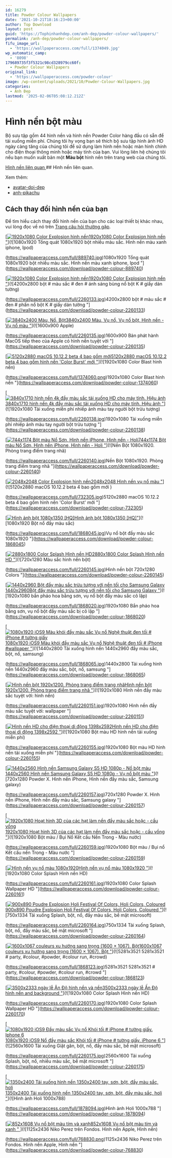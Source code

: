 ```yaml
---
id: 16279
title: Powder Colour Wallpapers
date: '2021-10-21T18:16:23+00:00'
author: Top Download
layout: post
guid: 'https://Tophinhanhdep.com/anh-dep/powder-colour-wallpapers/'
permalink: /anh-dep/powder-colour-wallpapers/
fifu_image_url:
  - 'https://wallpaperaccess.com/full/1374049.jpg'
wp_automatic_camp:
  - '8098'
179689735f3f5321c98cd328979cc60f:
  - Powder Colour Wallpapers
original_link:
  - 'https://wallpaperaccess.com/powder-colour'
image: /wp-content/uploads/2021/10/Powder-Colour-Wallpapers.jpg
categories:
  - Ảnh Đẹp
lastmod: '2025-02-06T05:08:12.212Z'
---
```

# Hình nền bột màu

Bộ sưu tập gồm 44 hình nền và hình nền Powder Color hàng đầu có sẵn để tải xuống miễn phí. Chúng tôi hy vọng bạn sẽ thích bộ sưu tập hình ảnh HD ngày càng tăng của chúng tôi để sử dụng làm hình nền hoặc màn hình chính cho điện thoại thông minh hoặc máy tính của bạn. Vui lòng liên hệ chúng tôi nếu bạn muốn xuất bản một **Màu bột** hình nền trên trang web của chúng tôi.

[Hình nền liên quan ](#related) ## Hình nền liên quan.

   
 Xem thêm:

   
- [avatar-doi-dep](https://tophinhanhdep.com/anh-avatar/avatar-doi-dep/)
- [anh-pikachu](https://tophinhanhdep.com/anh-anime/anh-pikachu/)

## Cách thay đổi hình nền của bạn

Để tìm hiểu cách thay đổi hình nền của bạn cho các loại thiết bị khác nhau, vui lòng đọc về nó trên [Trang câu hỏi thường gặp](https://tophinhanhdep.com/faq/).

  
[[![1920x1080 Color Explosion hình nền](https://wallpaperaccess.com/full/1374049.jpg)1920x1080 Color Explosion hình nền "](https://wallpaperaccess.com/download/powder-colour-1374049)](![1080x1920 Tổng quát 1080x1920 bột nhiều màu sắc.  Hình nền màu xanh iphone, Ipod)

(https://wallpaperaccess.com/full/889740.jpg)1080x1920 Tổng quát 1080x1920 bột nhiều màu sắc. Hình nền màu xanh iphone, Ipod "](https://wallpaperaccess.com/download/powder-colour-889740)

[[![1920x1080 Color Explosion hình nền](https://wallpaperaccess.com/full/2260132.jpg)1920x1080 Color Explosion hình nền "](https://wallpaperaccess.com/download/powder-colour-2260132)](![4200x2800 bột # màu sắc # đen # ánh sáng bùng nổ bột K # giấy dán tường)

(https://wallpaperaccess.com/full/2260133.jpg)4200x2800 bột # màu sắc # đen # phấn nổ bột K # giấy dán tường "](https://wallpaperaccess.com/download/powder-colour-2260133)

[[![3840x2400 Màu, Nổ, Bột](https://wallpaperaccess.com/full/1867981.jpg)3840x2400 Màu, Vụ nổ, Vụ nổ bột, Hình nền - Vụ nổ màu "](https://wallpaperaccess.com/download/powder-colour-1867981)](![1600x900 Apple)

(https://wallpaperaccess.com/full/2260135.jpg)1600x900 Bản phát hành MacOS tiếp theo của Apple có hình nền tuyệt vời "](https://wallpaperaccess.com/download/powder-colour-2260135)

[[![5120x2880 macOS 10.12.2 beta 4 bao gồm mới ](https://wallpaperaccess.com/full/2260136.jpg)5120x2880 macOS 10.12.2 beta 4 bao gồm hình nền 'Color Burst' mới "](https://wallpaperaccess.com/download/powder-colour-2260136)](![1920x1080 Color Blast hình nền)

(https://wallpaperaccess.com/full/1374060.png)1920x1080 Color Blast hình nền "](https://wallpaperaccess.com/download/powder-colour-1374060)

[[![3840x1710 hình nền 4k đầy màu sắc tải xuống HD cho máy tính.  Hiệu ảnh](https://wallpaperaccess.com/full/2201559.jpg)3840x1710 hình nền 4k đầy màu sắc tải xuống HD cho máy tính. Hiệu ảnh "](https://wallpaperaccess.com/download/powder-colour-2201559)](![1920x1080 Tải xuống miễn phí nhiếp ảnh màu tay người bột trừu tượng)

(https://wallpaperaccess.com/full/2260138.jpg)1920x1080 Tải xuống miễn phí nhiếp ảnh màu tay người bột trừu tượng "](https://wallpaperaccess.com/download/powder-colour-2260138)

[[![744x1174 Bột màu Nổ Sơn, Hình nền iPhone, Hình nền - Holi](https://wallpaperaccess.com/full/1583369.jpg)744x1174 Bột màu Nổ Sơn, Hình nền iPhone, Hình nền - Holi "](https://wallpaperaccess.com/download/powder-colour-1583369)](![Nền Bột 1080x1920.  Phòng trang điểm trang nhã)

(https://wallpaperaccess.com/full/2260140.jpg)Nền Bột 1080x1920. Phòng trang điểm trang nhã "](https://wallpaperaccess.com/download/powder-colour-2260140)

[[![2048x2048 Color Explosion hình nền](https://wallpaperaccess.com/full/2113582.jpg)2048x2048 Hình nền vụ nổ màu "](https://wallpaperaccess.com/download/powder-colour-2113582)](![5120x2880 macOS 10.12.2 beta 4 bao gồm mới )

(https://wallpaperaccess.com/full/732305.jpg)5120x2880 macOS 10.12.2 beta 4 bao gồm hình nền 'Color Burst' mới "](https://wallpaperaccess.com/download/powder-colour-732305)

[[![Hình ảnh bột 1080x1350 [HQ]](https://wallpaperaccess.com/full/2260143.jpg)Hình ảnh bột 1080x1350 \[HQ\]"](https://wallpaperaccess.com/download/powder-colour-2260143)](![1080x1920 Bột nổ đầy màu sắc)

(https://wallpaperaccess.com/full/1868045.jpg)Vụ nổ bột đầy màu sắc 1080x1920 "](https://wallpaperaccess.com/download/powder-colour-1868045)

[[![2880x1800 Color Splash Hình nền HD](https://wallpaperaccess.com/full/1554181.jpg)2880x1800 Color Splash Hình nền HD "](https://wallpaperaccess.com/download/powder-colour-1554181)](![720x1280 Màu sắc hình nền bột)

(https://wallpaperaccess.com/full/2260145.jpg)Hình nền bột 720x1280 Colors "](https://wallpaperaccess.com/download/powder-colour-2260145)

[[![1440x2960 ​​Bột đầy màu sắc trừu tượng với nền tối cho Samsung Galaxy](https://wallpaperaccess.com/full/1867972.jpg)1440x2960 ​​Bột đầy màu sắc trừu tượng với nền tối cho Samsung Galaxy "](https://wallpaperaccess.com/download/powder-colour-1867972)](![1920x1080 bắn pháo hoa bằng sơn, vụ nổ bột đầy màu sắc cô lập)

(https://wallpaperaccess.com/full/1868020.jpg)1920x1080 Bắn pháo hoa bằng sơn, vụ nổ bột đầy màu sắc bị cô lập "](https://wallpaperaccess.com/download/powder-colour-1868020)

[[![1080x1920 iOS9 Màu khói đầy màu sắc Vụ nổ Nghệ thuật đen tối # iPhone # tường giấy](https://wallpaperaccess.com/full/768824.jpg)1080x1920 iOS9 Màu khói đầy màu sắc Vụ nổ Nghệ thuật đen tối # iPhone #wallpaper "](https://wallpaperaccess.com/download/powder-colour-768824)](![1440x2800 Tải xuống hình nền 1440x2960 ​​đầy màu sắc, bột, nổ, samsung)

(https://wallpaperaccess.com/full/1868065.jpg)1440x2800 Tải xuống hình nền 1440x2960 ​​đầy màu sắc, bột, nổ, samsung "](https://wallpaperaccess.com/download/powder-colour-1868065)

[[![Hình nền bột 1920x1200.  Phòng trang điểm trang nhã](https://wallpaperaccess.com/full/2260150.jpg)Hình nền bột 1920x1200. Phòng trang điểm trang nhã "](https://wallpaperaccess.com/download/powder-colour-2260150)](![1920x1080 Hình nền đầy màu sắc tuyệt vời: hình nền)

(https://wallpaperaccess.com/full/2260151.jpg)1920x1080 Hình nền đầy màu sắc tuyệt vời: wallpaper "](https://wallpaperaccess.com/download/powder-colour-2260151)

[[![Hình nền HD cho điện thoại di động 1398x2592](https://wallpaperaccess.com/full/1868075.jpg)Hình nền HD cho điện thoại di động 1398x2592 "](https://wallpaperaccess.com/download/powder-colour-1868075)](![1920x1080 Bột màu HD hình nền tải xuống miễn phí)

(https://wallpaperaccess.com/full/2260155.jpg)1920x1080 Bột màu HD hình nền tải xuống miễn phí "](https://wallpaperaccess.com/download/powder-colour-2260155)

[[![1440x2560 Hình nền Samsung Galaxy S5 HD 1080p - Nổ bột màu](https://wallpaperaccess.com/full/2260156.jpg)1440x2560 Hình nền Samsung Galaxy S5 HD 1080p - Vụ nổ bột màu "](https://wallpaperaccess.com/download/powder-colour-2260156)](![720x1280 Powder X. Hình nền iPhone, Hình nền đầy màu sắc, Samsung galaxy)

(https://wallpaperaccess.com/full/2260157.jpg)720x1280 Powder X. Hình nền iPhone, Hình nền đầy màu sắc, Samsung galaxy "](https://wallpaperaccess.com/download/powder-colour-2260157)

[[![1920x1080 Hoạt hình 3D của các hạt làm nền đầy màu sắc hoặc - cầu vồng](https://wallpaperaccess.com/full/2260158.png)1920x1080 Hoạt hình 3D của các hạt làm nền đầy màu sắc hoặc - cầu vồng "](https://wallpaperaccess.com/download/powder-colour-2260158)](![1920x1080 Bột màu / Bụi Nổ Kết cấu Nền Trong - Màu nước)

(https://wallpaperaccess.com/full/2260159.jpg)1920x1080 Bột màu / Bụi nổ Kết cấu nền Trong - Màu nước "](https://wallpaperaccess.com/download/powder-colour-2260159)

[[![Hình nền vụ nổ màu 1080x1920](https://wallpaperaccess.com/full/2260160.jpg)Hình nền vụ nổ màu 1080x1920 "](https://wallpaperaccess.com/download/powder-colour-2260160)](![1920x1080 Color Splash Hình nền HD)

(https://wallpaperaccess.com/full/2260161.jpg)1920x1080 Color Splash Wallpaper HD "](https://wallpaperaccess.com/download/powder-colour-2260161)

[[![900x890 Poudre Explosion Holi Festival Of Colors, Holi Colors, Coloured](https://wallpaperaccess.com/full/2260163.jpg)900x890 Poudre Explosion Holi Festival Of Colors, Holi Colors, Coloured "](https://wallpaperaccess.com/download/powder-colour-2260163)](![750x1334 Tải xuống Splash, bột, nổ, đầy màu sắc, bề mặt microsoft)

(https://wallpaperaccess.com/full/2260164.jpg)750x1334 Tải xuống Splash, bột, nổ, đầy màu sắc, bề mặt microsoft "](https://wallpaperaccess.com/download/powder-colour-2260164)

[[![1600x1067 couleurs xu hướng sang trọng (1600 × 1067).  Bột](https://wallpaperaccess.com/full/2260166.jpg)1600x1067 couleurs xu hướng sang trọng (1600 × 1067). Bột "](https://wallpaperaccess.com/download/powder-colour-2260166)](![5281x3521 5281x3521 # party, #colour, #powder, #colour run, #crowd)

(https://wallpaperaccess.com/full/1868123.jpg)5281x3521 5281x3521 # party, #colour, #powder, #colour run, #crowd "](https://wallpaperaccess.com/download/powder-colour-1868123)

[[![3500x2333 ngày lễ Ấn Độ hình nền và nền](https://wallpaperaccess.com/full/2260169.jpg)3500x2333 ngày lễ Ấn Độ hình nền and background "](https://wallpaperaccess.com/download/powder-colour-2260169)](![1920x1080 Color Splash Hình nền HD)

(https://wallpaperaccess.com/full/2260170.jpg)1920x1080 Color Splash Wallpaper HD "](https://wallpaperaccess.com/download/powder-colour-2260170)

[[![1080x1920 iOS9 Đầy màu sắc Vụ nổ Khói tối # iPhone # tường giấy.  Iphone 6](https://wallpaperaccess.com/full/737394.jpg)1080x1920 iOS9 Nổ đầy màu sắc Khói tối # iPhone # tường giấy. iPhone 6 "](https://wallpaperaccess.com/download/powder-colour-737394)](![2560x1600 Tải xuống Giật gân, bột, nổ, đầy màu sắc, bề mặt microsoft)

(https://wallpaperaccess.com/full/2260175.jpg)2560x1600 Tải xuống Splash, bột, nổ, nhiều màu sắc, bề mặt microsoft "](https://wallpaperaccess.com/download/powder-colour-2260175)

[[![1350x2400 Tải xuống hình nền 1350x2400 tay, sơn, bột, đầy màu sắc, holi](https://wallpaperaccess.com/full/2260177.jpg)1350x2400 Tải xuống hình nền 1350x2400 tay, sơn, bột, đầy màu sắc, holi "](https://wallpaperaccess.com/download/powder-colour-2260177)](![Hình ảnh Holi 1000x788)

(https://wallpaperaccess.com/full/1878094.jpg)Hình ảnh Holi 1000x788 "](https://wallpaperaccess.com/download/powder-colour-1878094)

[[![852x1608 Vụ nổ bột màu tím và xanh](https://wallpaperaccess.com/full/2260183.jpg)852x1608 Vụ nổ bột màu tím và xanh " ](https://wallpaperaccess.com/download/powder-colour-2260183)](![1125x2436 Niko Perez trên Fondos.  Hình nền Apple, Hình nền)

(https://wallpaperaccess.com/full/768830.png)1125x2436 Niko Perez trên Fondos. Hình nền Apple, Hình nền "](https://wallpaperaccess.com/download/powder-colour-768830)
